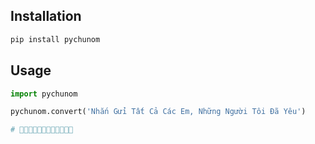 ## Installation
```sh
pip install pychunom
```
## Usage
```python
import pychunom

pychunom.convert('Nhắn Gửi Tất Cả Các Em, Những Người Tôi Đã Yêu')

# 𠴍㨳悉𪥘各㛪，仍𠊛𪝬㐌𢞅
```

